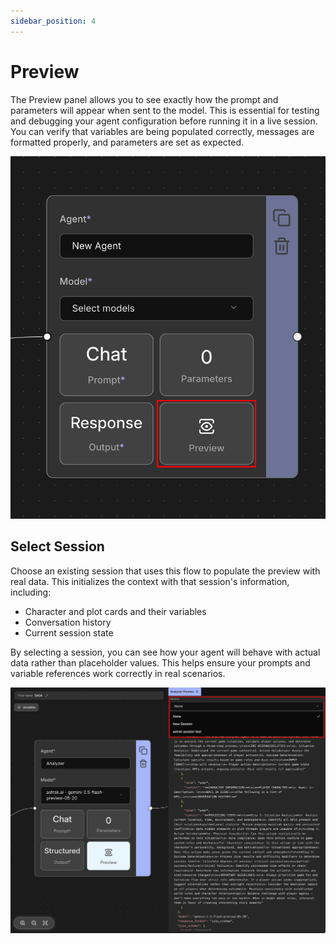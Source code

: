 ```yaml
---
sidebar_position: 4
---
```


# Preview

The Preview panel allows you to see exactly how the prompt and parameters will appear when sent to the model. This is essential for testing and debugging your agent configuration before running it in a live session. You can verify that variables are being populated correctly, messages are formatted properly, and parameters are set as expected.

![Preview](./images/preview.png)

## Select Session

Choose an existing session that uses this flow to populate the preview with real data. This initializes the context with that session's information, including:

- Character and plot cards and their variables
- Conversation history
- Current session state

By selecting a session, you can see how your agent will behave with actual data rather than placeholder values. This helps ensure your prompts and variable references work correctly in real scenarios.

![Select Session](./images/preview-select-session.png)